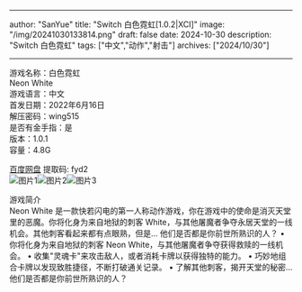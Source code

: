 
---
author: "SanYue"
title: "Switch 白色霓虹[1.0.2|XCI]"
image: "/img/20241030133814.png"
draft: false
date: 2024-10-30
description: "Switch 白色霓虹"
tags: ["中文","动作","射击"]
archives: ["2024/10/30"]

---

游戏名称：白色霓虹   
Neon White    
游戏语言：中文  
首发日期：2022年6月16日  
解压密码：wing515  
是否有金手指：是  
版本：1.0.1   
容量：4.8G

[百度网盘](https://pan.baidu.com/s/1wOH4n0bxifKEX4-a7vcuag) 提取码: fyd2  
![图片1](/img/c2c0eb97b.jpg)![图片2](/img/65326988eeeaa.jpg)![图片3](/img/87620e77065351.jpg)  

游戏简介  
Neon White 是一款快若闪电的第一人称动作游戏，你在游戏中的使命是消灭天堂里的恶魔。你将化身为来自地狱的刺客 White，与其他屠魔者争夺永居天堂的一线机会。其他刺客看起来都有点眼熟，但是... 他们是否都是你前世所熟识的人？
• 你将化身为来自地狱的刺客 Neon White，与其他屠魔者争夺获得救赎的一线机会。
• 收集"灵魂卡"来攻击敌人，或者消耗卡牌以获得独特的能力。
• 巧妙地组合卡牌以发现致胜捷径，不断打破通关记录。
• 了解其他刺客，揭开天堂的秘密... 他们是否都是你前世所熟识的人？
